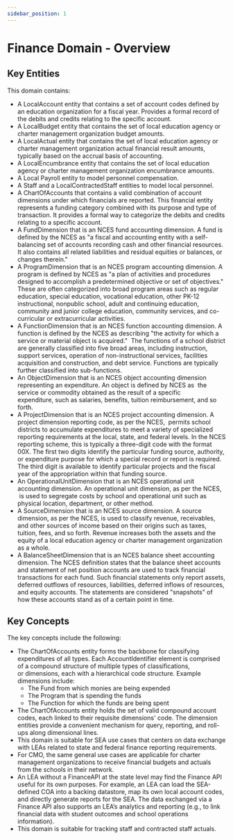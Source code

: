 ```yaml
---
sidebar_position: 1
---
```



# Finance Domain - Overview

## Key Entities

This domain contains:

* A LocalAccount entity that contains a set of account codes defined by an
    education organization for a fiscal year. Provides a formal record of the
    debits and credits relating to the specific account.
* A LocalBudget entity that contains the set of local education agency or
    charter management organization budget amounts.
* A LocalActual entity that contains the set of local education agency or
    charter management organization actual financial result amounts, typically
    based on the accrual basis of accounting.
* A LocalEncumbrance entity that contains the set of local education agency or
    charter management organization encumbrance amounts.
* A Local Payroll entity to model personnel compensation.
* A Staff and a LocalContractedStaff entities to model local personnel.
* A ChartOfAccounts that contains a valid combination of account dimensions
    under which financials are reported. This financial entity represents a
    funding category combined with its purpose and type of transaction. It
    provides a formal way to categorize the debits and credits relating to a
    specific account.
* A FundDimension that is an NCES fund accounting dimension. A fund is defined
    by the NCES as "a fiscal and accounting entity with a self-balancing set of
    accounts recording cash and other financial resources. It also contains all
    related liabilities and residual equities or balances, or changes therein."
* A ProgramDimension that is an NCES program accounting dimension. A program
    is defined by NCES as "a plan of activities and procedures designed to
    accomplish a predetermined objective or set of objectives." These are often
    categorized into broad program areas such as regular education, special
    education, vocational education, other PK-12 instructional, nonpublic
    school, adult and continuing education, community and junior college
    education, community services, and co-curricular or extracurricular
    activities.
* A FunctionDimension that is an NCES function accounting dimension. A
    function is defined by the NCES as describing "the activity for which a
    service or material object is acquired."  The functions of a school district
    are generally classified into five broad areas, including instruction,
    support services, operation of non-instructional services, facilities
    acquisition and construction, and debt service. Functions are typically
    further classified into sub-functions.
* An ObjectDimension that is an NCES object accounting dimension representing
    an expenditure. An object is defined by NCES as  the service or commodity
    obtained as the result of a specific expenditure, such as salaries,
    benefits, tuition reimbursement, and so forth.
* A ProjectDimension that is an NCES project accounting dimension. A project
    dimension reporting code, as per the NCES,  permits school districts to
    accumulate expenditures to meet a variety of specialized reporting
    requirements at the local, state, and federal levels. In the NCES reporting
    scheme, this is typically a three-digit code with the format 00X. The first
    two digits identify the particular funding source, authority, or expenditure
    purpose for which a special record or report is required. The third digit is
    available to identify particular projects and the fiscal year of the
    appropriation within that funding source.
* An OperationalUnitDimension that is an NCES operational unit accounting
    dimension. An operational unit dimension, as per the NCES,  is used to
    segregate costs by school and operational unit such as physical location,
    department, or other method.
* A SourceDimension that is an NCES source dimension. A source dimension, as
    per the NCES, is used to classify revenue, receivables, and other sources of
    income based on their origins such as taxes, tuition, fees, and so forth.
    Revenue increases both the assets and the equity of a local education agency
    or charter management organization as a whole.
* A BalanceSheetDimension that is an NCES balance sheet accounting dimension.
    The NCES definition states that the balance sheet accounts and statement of
    net position accounts are used to track financial transactions for each
    fund. Such financial statements only report assets, deferred outflows of
    resources, liabilities, deferred inflows of resources, and equity accounts.
    The statements are considered "snapshots" of how these accounts stand as of
    a certain point in time.

## Key Concepts

The key concepts include the following:

* The ChartOfAccounts entity forms the backbone for classifying expenditures
    of all types. Each AccountIdentifier element is comprised of a compound
    structure of multiple types of classifications, or dimensions, each with a
    hierarchical code structure. Example dimensions include:
  * The Fund from which monies are being expended
  * The Program that is spending the funds
  * The Function for which the funds are being spent
* The ChartOfAccounts entity holds the set of valid compound account codes,
    each linked to their requisite dimensions' code. The dimension entities
    provide a convenient mechanism for query, reporting, and roll-ups along
    dimensional lines.
* This domain is suitable for SEA use cases that centers on data exchange with
    LEAs related to state and federal finance reporting requirements.
* For CMO, the same general use cases are applicable for charter management
    organizations to receive financial budgets and actuals from the schools in
    their network.
* An LEA without a FinanceAPI at the state level may find the Finance API
    useful for its own purposes. For example, an LEA can load the SEA-defined
    COA into a backing datastore, map its own local account codes, and directly
    generate reports for the SEA. The data exchanged via a Finance API also
    supports an LEA’s analytics and reporting (e.g., to link financial data with
    student outcomes and school operations information).
* This domain is suitable for tracking staff and contracted staff actuals.

